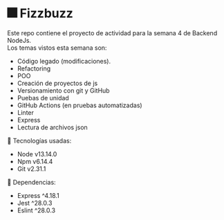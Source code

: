 # :fireworks: Fizzbuzz

Este repo contiene el proyecto de actividad para la semana 4 de Backend NodeJs.  
Los temas vistos esta semana son:

- Código legado (modificaciones).
- Refactoring
- POO
- Creación de proyectos de js
- Versionamiento con git y GitHub
- Puebas de unidad
- GitHub Actions (en pruebas automatizadas)
- Linter
- Express
- Lectura de archivos json

:tanabata_tree: Tecnologías usadas:

- Node v13.14.0
- Npm v6.14.4
- Git v2.31.1

:mag_right: Dependencias:

- Express ^4.18.1
- Jest ^28.0.3
- Eslint ^28.0.3
